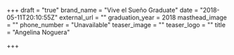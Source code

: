 +++
draft = "true"
brand_name = "Vive el Sueño Graduate"
date = "2018-05-11T20:10:55Z"
external_url = ""
graduation_year = 2018
masthead_image = ""
phone_number = "Unavailable"
teaser_image = ""
teaser_logo = ""
title = "Angelina Noguera"

+++
